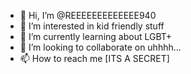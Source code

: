 - 👋 Hi, I’m @REEEEEEEEEEEEE940
- 👀 I’m interested in kid friendly stuff
- 🌱 I’m currently learning about LGBT+
- 💞️ I’m looking to collaborate on uhhhh...
- 📫 How to reach me [ITS A SECRET]

<!---
REEEEEEEEEEEEE940/REEEEEEEEEEEEE940 is a ✨ special ✨ repository because its `README.md` (this file) appears on your GitHub profile.
You can click the Preview link to take a look at your changes.
--->
